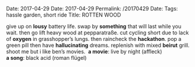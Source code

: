 Date: 2017-04-29
Date: 2017-04-29
Permalink: /20170429
Date: 
Tags: hassle garden, short ride
Title: ROTTEN WOOD
  
give up on **lousy** battery life. swap by **something** that will last while you wait. then go lift heavy wood at pepparatraße. cut cycling short due to lack of **oxygen** in grasshopper’s lungs. then raincheck the **hackathon**. pop a green pill then have **hallucinating** dreams. replenish with mixed **beirut** grill. shoot me but i like ben’s movies. 
**a movie**: live by night (affleck)  
**a song**: black acid (roman flügel)